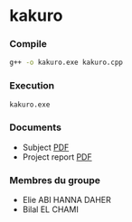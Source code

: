 # kakuro

### Compile 
```sh
g++ -o kakuro.exe kakuro.cpp
```

### Execution
```sh
kakuro.exe
```

### Documents
* Subject [PDF](doc/sujet.pdf)
* Project report [PDF](doc/project-report.pdf)

### Membres du groupe
* Elie ABI HANNA DAHER
* Bilal EL CHAMI